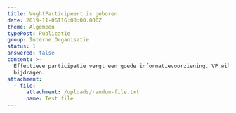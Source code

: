 ```yaml
---
title: VughtParticipeert is geboren.
date: 2019-11-06T16:00:00.000Z
theme: Algemeen
typePost: Publicatie
group: Interne Organisatie
status: 1
answered: false
content: >-
  Effectieve participatie vergt een goede informatievoorziening. VP wil daaraan
  bijdragen.
attachment:
  - file:
      attachment: /uploads/random-file.txt
      name: Test file
---
```


